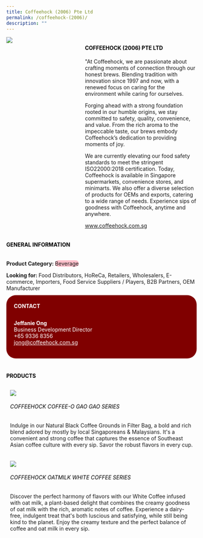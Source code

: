 ```yaml
--- 
title: Coffeehock (2006) Pte Ltd 
permalink: /coffeehock-(2006)/ 
description: ""
---
```


<div class="flex-paragraph"> 
<div class="flex-container" style="display: flex; flex-wrap: wrap;"> 
<div class="card sgds" style="flex: 1 1 40%; display: block;"> 
<img src="https://drive.google.com/u/0/uc?id=13i6Vo2kDceaNBD19K9C6WCgBZFCrBmwo&export=download"> 
</div> 
<div class="card-sgds" style="flex: 1 1 58%; display: block; margin-left: 3px"> 
<h4 style="text-transform: uppercase; color: black;">
<b>Coffeehock (2006) Pte Ltd
</b>
</h4> 
<p>"At Coffeehock, we are passionate about crafting moments of connection through our honest brews. Blending tradition with innovation since 1997 and now, with a renewed focus on caring for the environment while caring for ourselves.
</p> 
<p>Forging ahead with a strong foundation rooted in our humble origins, we stay committed to safety, quality, convenience, and value. From the rich aroma to the impeccable taste, our brews embody Coffeehock’s dedication to providing moments of joy.
</p> 
<p>We are currently elevating our food safety standards to meet the stringent ISO22000:2018 certification. Today, Coffeehock is available in Singapore supermarkets, convenience stores, and minimarts. We also offer a diverse selection of products for OEMs and exports, catering to a wide range of needs. Experience sips of goodness with Coffeehock, anytime and anywhere.
</p> 
<p>
<a href="https://www.coffeehock.com.sg" target="_blank">www.coffeehock.com.sg
</a>
</p> 
</div> 
</div> 
</div> 
<h4 style="text-transform: uppercase; color: black;"> 
<b>General Information
</b> 
</h4> 
<div class="flex-container" style="display: flex; flex-wrap: wrap;"> 
<div class="card sgds" style="flex: 1 1 65%; display: block; align-self: stretch"> 
<div class="flex-paragraph"> 
<p> 
<b>Product Category: 
</b> 
<span style=" background-color: pink; border-radius: 10px;">Beverage
</span> 
</p> 
<p style="margin-bottom: 10px;"> 
<b>Looking for: 
</b>Food Distributors, HoReCa, Retailers, Wholesalers, E-commerce, Importers, Food Service Suppliers / Players, B2B Partners, OEM Manufacturer 
</p> 
</div> 
</div> 
<div class="card sgds" style="flex: 1 1 35%; padding: 10px; display: block; background-color: maroon; border-radius: 25px; align-self: center;"> 
<h4 style="color: white; margin-top: 10px; margin-left: 10px;">CONTACT
</h4> 
<div class="flex-paragraph"> 
<p style="padding: 10px; color: white;"> 
<b>Jeffanie Ong
</b> 
<br>Business Development Director
<br>+65 9336 8356
<br> 
<a href="mailto:jong@coffeehock.com.sg" style="color: white;">jong@coffeehock.com.sg
</a> 
</p> 
</div> 
</div> 
</div> 
<br> 
<h4 style="text-transform: uppercase; color: black;"> 
<b>Products
</b> 
</h4> 
<div style="display: flex; flex-wrap: wrap;"> 
<div class="card sgds" style="flex: 1 1 47%; margin: 10px; display: block;"> 
<div class="flex-image" style="display: block;"> 
<img src="https://drive.google.com/u/0/uc?id=1qEGxbivGWZVP3ncXAAVHakt8--XLwoqe&export=download"> 
</div> 
<div class="flex-paragraph"> 
<h6 style="text-transform: uppercase; color: black;">Coffeehock Coffee-O Gao Gao Series
</h6> 
<p>Indulge in our Natural Black Coffee Grounds in Filter Bag, a bold and rich blend adored by mostly by local Singaporeans & Malaysians. It's a convenient and strong coffee that captures the essence of Southeast Asian coffee culture with every sip. Savor the robust flavors in every cup.
</p> 
</div> 
</div> 
<div class="card sgds" style="flex: 1 1 47%; margin: 10px; display: block;"> 
<div class="flex-image" style="display: block;"> 
<img src="https://drive.google.com/u/0/uc?id=1RQbjC4iTCG30ahPNCwHdk9AAWeWdlJw5&export=download"> 
</div> 
<div class="flex-paragraph"> 
<h6 style="text-transform: uppercase; color: black;">Coffeehock Oatmilk White Coffee Series
</h6> 
<p>Discover the perfect harmony of flavors with our White Coffee infused with oat milk, a plant-based delight that combines the creamy goodness of oat milk with the rich, aromatic notes of coffee. Experience a dairy-free, indulgent treat that's both luscious and satisfying, while still being kind to the planet. Enjoy the creamy texture and the perfect balance of coffee and oat milk in every sip.
</p> 
</div> 
</div> 
</div>
